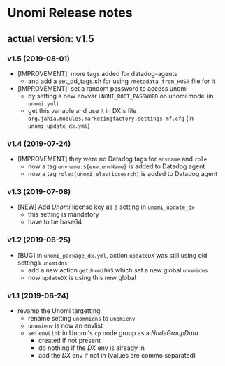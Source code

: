 # Unomi Release notes

## actual version: v1.5

### v1.5 (2019-08-01)
* [IMPROVEMENT]: more tags added for datadog-agents
    * and add a set_dd_tags.sh for using `/metadata_from_HOST` file for it
* [IMPROVEMENT]: set a random password to access unomi
    * by setting a new envvar `UNOMI_ROOT_PASSWORD` on unomi mode (in `unomi.yml`)
    * get this variable and use it in DX's file `org.jahia.modules.marketingfactory.settings-mf.cfg` (in `unomi_update_dx.yml`)


### v1.4 (2019-07-24)
* [IMPROVEMENT] they were no Datadog tags for `envname` and `role`
    * now a tag `envname:${env.envName}` is added to Datadog agent
    * now a tag `role:(unomi|elasticsearch)` is added to Datadog agent

### v1.3 (2019-07-08)
* [NEW] Add _Unomi_ license key as a setting in `unomi_update_dx`
    * this setting is mandatory
    * have to be base64

### v1.2 (2019-06-25)
* [BUG] in `unomi_package_dx.yml`, action `updateDX` was still using old settings `unomidns`
    * add a new action `getUnomiDNS` which set a new global `unomidns`
    * now `updateDX` is using this new global


### v1.1 (2019-06-24)
* revamp the Unomi targetting:
    * rename setting `unommidns` to `unomienv`
    * `unomienv` is now an envlist
    * set `envLink` in Unomi's `cp` node group as a _NodeGroupData_
        * created if not present
        * do nothing if the _DX_ env is already in
        * add the _DX_ env if not in (values are commo separated)
